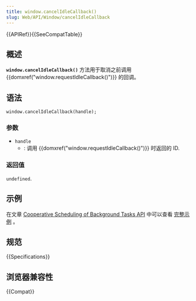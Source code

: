 ```yaml
---
title: window.cancelIdleCallback()
slug: Web/API/Window/cancelIdleCallback
---
```


{{APIRef}}{{SeeCompatTable}}

## 概述

**`window.cancelIdleCallback()`** 方法用于取消之前调用{{domxref("window.requestIdleCallback()")}} 的回调。

## 语法

```plain
window.cancelIdleCallback(handle);
```

### 参数

- `handle`
  - : 调用 {{domxref("window.requestIdleCallback()")}} 时返回的 ID.

### 返回值

`undefined`.

## 示例

在文章 [Cooperative Scheduling of Background Tasks API](/zh-CN/docs/Web/API/Background_Tasks_API) 中可以查看 [完整示例](/zh-CN/docs/Web/API/Background_Tasks_API#Example) 。

## 规范

{{Specifications}}

## 浏览器兼容性

{{Compat}}
